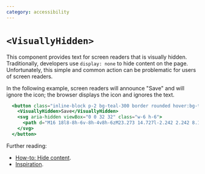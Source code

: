 ```yaml
---
category: accessibility
---
```


# `<VisuallyHidden>`

This component provides text for screen readers that is visually hidden.
Traditionally, developers use `display: none` to hide content on the page.
Unfortunately, this simple and common action can be problematic for users of screen readers.

In the following example, screen readers will announce "Save" and will ignore the icon; the browser displays the icon and ignores the text.

```hbs preview-template
  <button class="inline-block p-2 bg-teal-300 border rounded hover:bg-teal-400">
    <VisuallyHidden>Save</VisuallyHidden>
    <svg aria-hidden viewBox="0 0 32 32" class="w-6 h-6">
      <path d="M16 18l8-8h-6v-8h-4v8h-6zM23.273 14.727l-2.242 2.242 8.128 3.031-13.158 4.907-13.158-4.907 8.127-3.031-2.242-2.242-8.727 3.273v8l16 6 16-6v-8z"></path>
    </svg>
  </button>
```

Further reading:

- [How-to: Hide content](https://a11yproject.com/posts/how-to-hide-content/).
- [Inspiration](https://ui.reach.tech/visually-hidden).
